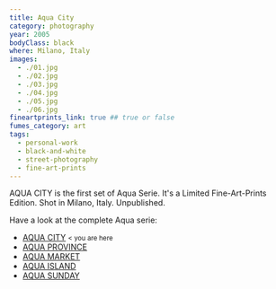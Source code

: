 ```yaml
---
title: Aqua City
category: photography
year: 2005
bodyClass: black
where: Milano, Italy
images:
  - ./01.jpg
  - ./02.jpg
  - ./03.jpg
  - ./04.jpg
  - ./05.jpg
  - ./06.jpg
fineartprints_link: true ## true or false
fumes_category: art
tags:
  - personal-work
  - black-and-white
  - street-photography
  - fine-art-prints
---
```


AQUA CITY is the first set of Aqua Serie. It's a Limited Fine-Art-Prints Edition. Shot in Milano, Italy. Unpublished.

Have a look at the complete Aqua serie:

- [AQUA CITY](./aqua-city) <small class='color_light'> < you are here </small>
- [AQUA PROVINCE](./aqua-province)
- [AQUA MARKET](./aqua-market)
- [AQUA ISLAND](./aqua-island)
- [AQUA SUNDAY](./aqua-sunday)
